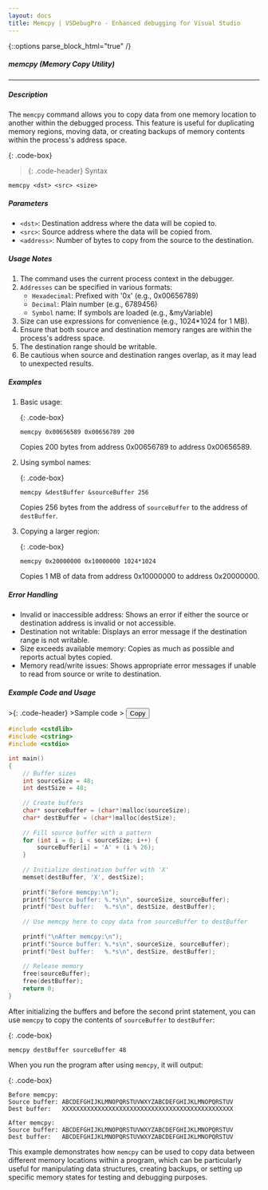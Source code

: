 ```yaml
---
layout: docs
title: Memcpy | VSDebugPro - Enhanced debugging for Visual Studio
---
```

{::options parse_block_html="true" /}

##### memcpy (Memory Copy Utility)
---

##### Description
The `memcpy` command allows you to copy data from one memory location to another within the debugged process. This feature is useful for duplicating memory regions, moving data, or creating backups of memory contents within the process's address space.

{: .code-box}
>{: .code-header}
>Syntax
```
memcpy <dst> <src> <size>
```

##### Parameters

- `<dst>`: Destination address where the data will be copied to.
- `<src>`: Source address where the data will be copied from.
- `<address>`: Number of bytes to copy from the source to the destination.

##### Usage Notes

1. The command uses the current process context in the debugger.
2. `Addresses` can be specified in various formats:
   - `Hexadecimal`: Prefixed with '0x' (e.g., 0x00656789)
   - `Decimal`: Plain number (e.g., 6789456)
   - `Symbol` name: If symbols are loaded (e.g., &myVariable)
3. Size can use expressions for convenience (e.g., 1024*1024 for 1 MB).
4. Ensure that both source and destination memory ranges are within the process's address space.
5. The destination range should be writable.
6. Be cautious when source and destination ranges overlap, as it may lead to unexpected results.

##### Examples

1. Basic usage:

   {: .code-box}
   ```
   memcpy 0x00656589 0x00656789 200
   ```
   Copies 200 bytes from address 0x00656789 to address 0x00656589.

2. Using symbol names:

   {: .code-box}
   ```
   memcpy &destBuffer &sourceBuffer 256
   ```
   Copies 256 bytes from the address of `sourceBuffer` to the address of `destBuffer`.

3. Copying a larger region:

   {: .code-box}
   ```
   memcpy 0x20000000 0x10000000 1024*1024
   ```
   Copies 1 MB of data from address 0x10000000 to address 0x20000000.

##### Error Handling

- Invalid or inaccessible address: Shows an error if either the source or destination address is invalid or not accessible.
- Destination not writable: Displays an error message if the destination range is not writable.
- Size exceeds available memory: Copies as much as possible and reports actual bytes copied.
- Memory read/write issues: Shows appropriate error messages if unable to read from source or write to destination.

##### Example Code and Usage

<div class="code-box">
>{: .code-header}
>Sample code
> <button onclick="copyCode(this)" class="copy-button">Copy</button>

```cpp
#include <cstdlib>
#include <cstring>
#include <cstdio>

int main()
{
    // Buffer sizes
    int sourceSize = 48;
    int destSize = 48;
    
    // Create buffers
    char* sourceBuffer = (char*)malloc(sourceSize);
    char* destBuffer = (char*)malloc(destSize);
    
    // Fill source buffer with a pattern
    for (int i = 0; i < sourceSize; i++) {
        sourceBuffer[i] = 'A' + (i % 26);
    }
    
    // Initialize destination buffer with 'X'
    memset(destBuffer, 'X', destSize);
    
    printf("Before memcpy:\n");
    printf("Source buffer: %.*s\n", sourceSize, sourceBuffer);
    printf("Dest buffer:   %.*s\n", destSize, destBuffer);
    
    // Use memcpy here to copy data from sourceBuffer to destBuffer
    
    printf("\nAfter memcpy:\n");
    printf("Source buffer: %.*s\n", sourceSize, sourceBuffer);
    printf("Dest buffer:   %.*s\n", destSize, destBuffer);
    
    // Release memory
    free(sourceBuffer);
    free(destBuffer);
    return 0;
}
```
</div>

After initializing the buffers and before the second print statement, you can use `memcpy` to copy the contents of `sourceBuffer` to `destBuffer`:

{: .code-box}
```
memcpy destBuffer sourceBuffer 48
```

When you run the program after using `memcpy`, it will output:

{: .code-box}
```
Before memcpy:
Source buffer: ABCDEFGHIJKLMNOPQRSTUVWXYZABCDEFGHIJKLMNOPQRSTUV
Dest buffer:   XXXXXXXXXXXXXXXXXXXXXXXXXXXXXXXXXXXXXXXXXXXXXXXX

After memcpy:
Source buffer: ABCDEFGHIJKLMNOPQRSTUVWXYZABCDEFGHIJKLMNOPQRSTUV
Dest buffer:   ABCDEFGHIJKLMNOPQRSTUVWXYZABCDEFGHIJKLMNOPQRSTUV
```

This example demonstrates how `memcpy` can be used to copy data between different memory locations within a program, which can be particularly useful for manipulating data structures, creating backups, or setting up specific memory states for testing and debugging purposes.